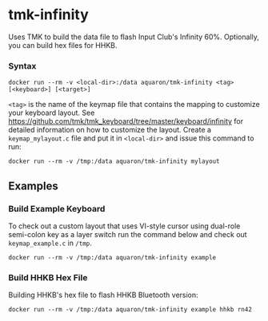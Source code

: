 # tmk-infinity

Uses TMK to build the data file to flash Input Club's Infinity 60%.
Optionally, you can build hex files for HHKB.

### Syntax

    docker run --rm -v <local-dir>:/data aquaron/tmk-infinity <tag> [<keyboard>] [<target>]

`<tag>` is the name of the keymap file that contains the mapping to customize your keyboard layout.
See https://github.com/tmk/tmk_keyboard/tree/master/keyboard/infinity 
for detailed information on how to customize the layout.
Create a `keymap_mylayout.c` file and put it in `<local-dir>` and issue this command to run:

    docker run --rm -v /tmp:/data aquaron/tmk-infinity mylayout


## Examples

### Build Example Keyboard

To check out a custom layout that uses VI-style cursor using dual-role semi-colon key as a layer switch run
the command below and check out `keymap_example.c` in `/tmp`.

    docker run --rm -v /tmp:/data aquaron/tmk-infinity example

### Build HHKB Hex File

Building HHKB's hex file to flash HHKB Bluetooth version:

    docker run --rm -v /tmp:/data aquaron/tmk-infinity example hhkb rn42

